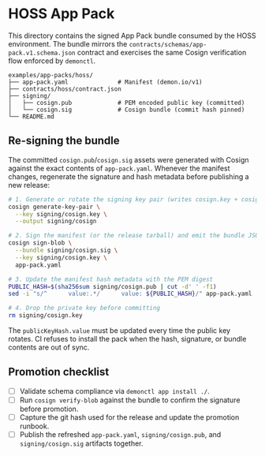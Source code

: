 # HOSS App Pack

This directory contains the signed App Pack bundle consumed by the HOSS
environment. The bundle mirrors the `contracts/schemas/app-pack.v1.schema.json`
contract and exercises the same Cosign verification flow enforced by
`demonctl`.

```
examples/app-packs/hoss/
├── app-pack.yaml              # Manifest (demon.io/v1)
├── contracts/hoss/contract.json
├── signing/
│   ├── cosign.pub             # PEM encoded public key (committed)
│   └── cosign.sig             # Cosign bundle (commit hash pinned)
└── README.md
```

## Re-signing the bundle

The committed `cosign.pub`/`cosign.sig` assets were generated with Cosign
against the exact contents of `app-pack.yaml`. Whenever the manifest changes,
regenerate the signature and hash metadata before publishing a new release:

```bash
# 1. Generate or rotate the signing key pair (writes cosign.key + cosign.pub)
cosign generate-key-pair \
  --key signing/cosign.key \
  --output signing/cosign

# 2. Sign the manifest (or the release tarball) and emit the bundle JSON
cosign sign-blob \
  --bundle signing/cosign.sig \
  --key signing/cosign.key \
  app-pack.yaml

# 3. Update the manifest hash metadata with the PEM digest
PUBLIC_HASH=$(sha256sum signing/cosign.pub | cut -d' ' -f1)
sed -i "s/^      value:.*/      value: ${PUBLIC_HASH}/" app-pack.yaml

# 4. Drop the private key before committing
rm signing/cosign.key
```

The `publicKeyHash.value` must be updated every time the public key rotates. CI
refuses to install the pack when the hash, signature, or bundle contents are out
of sync.

## Promotion checklist

- [ ] Validate schema compliance via `demonctl app install ./`.
- [ ] Run `cosign verify-blob` against the bundle to confirm the signature
      before promotion.
- [ ] Capture the git hash used for the release and update the promotion
      runbook.
- [ ] Publish the refreshed `app-pack.yaml`, `signing/cosign.pub`, and
      `signing/cosign.sig` artifacts together.
